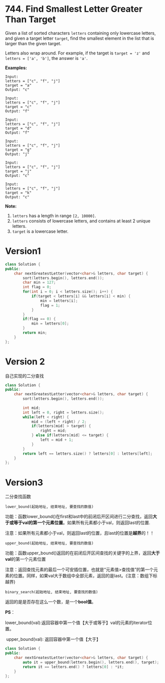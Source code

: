 # 744. Find Smallest Letter Greater Than Target

Given a list of sorted characters `letters` containing only lowercase letters, and given a target letter `target`, find the smallest element in the list that is larger than the given target.

Letters also wrap around. For example, if the target is `target = 'z'` and `letters = ['a', 'b']`, the answer is `'a'`.

**Examples:**

```
Input:
letters = ["c", "f", "j"]
target = "a"
Output: "c"

Input:
letters = ["c", "f", "j"]
target = "c"
Output: "f"

Input:
letters = ["c", "f", "j"]
target = "d"
Output: "f"

Input:
letters = ["c", "f", "j"]
target = "g"
Output: "j"

Input:
letters = ["c", "f", "j"]
target = "j"
Output: "c"

Input:
letters = ["c", "f", "j"]
target = "k"
Output: "c"
```



**Note:**

1. `letters` has a length in range `[2, 10000]`.
2. `letters` consists of lowercase letters, and contains at least 2 unique letters.
3. `target` is a lowercase letter.



# Version1

```cpp
class Solution {
public:
    char nextGreatestLetter(vector<char>& letters, char target) {
        sort(letters.begin(), letters.end());
        char min = 127;
        int flag = 0;
        for(int i = 0; i < letters.size(); i++) {
            if(target < letters[i] && letters[i] < min) {
                min = letters[i];
                flag = 1;
            }
        }
        if(flag == 0) {
            min = letters[0];
        }
        return min;
    }
};
```

# Version 2

自己实现的二分查找

```cpp
class Solution {
public:
    char nextGreatestLetter(vector<char>& letters, char target) {
        sort(letters.begin(), letters.end());
        
        int mid;
        int left = 0, right = letters.size();
        while(left < right) {
            mid = (left + right) / 2;
            if(letters[mid] > target) {
                right = mid;
            } else if(letters[mid] <= target) {
                left = mid + 1;
            }
        }
        return left == letters.size() ? letters[0] : letters[left];
    }
};
```



# Version3

二分查找函数

`lower_bound(起始地址, 结束地址, 要查找的数值)` 

功能：函数lower_bound()在first和last中的前闭后开区间进行二分查找，返回**大于或等于val的第一个元素位置**。如果所有元素都小于val，则返回last的位置.

注意：如果所有元素都小于val，则返回last的位置，且last的位置是**越界**的！！



`upper_bound(起始地址, 结束地址, 要查找的数值)` 

功能：函数upper_bound()返回的在前闭后开区间查找的关键字的上界，返回**大于val**的第一个元素位置

注意：返回查找元素的最后一个可安插位置，也就是“元素值>查找值”的第一个元素的位置。同样，如果val大于数组中全部元素，返回的是last。(注意：数组下标越界)



`binary_search(起始地址, 结束地址, 要查找的数值)` 

返回的是是否存在这么一个数，是一个**bool值**。



**PS**：

​    lower_bound(val):返回容器中第一个值【大于或等于】val的元素的iterator位置。

​    upper_bound(val): 返回容器中第一个值【大于】

```cpp
class Solution {
public:
    char nextGreatestLetter(vector<char>& letters, char target) {
        auto it = upper_bound(letters.begin(), letters.end(), target);
        return it == letters.end() ? letters[0] : *it;
    }
};
```

